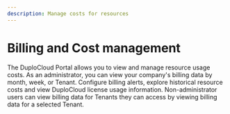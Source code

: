 ```yaml
---
description: Manage costs for resources
---
```


# Billing and Cost management

The DuploCloud Portal allows you to view and manage resource usage costs. As an administrator, you can view your company's billing data by month, week, or Tenant. Configure billing alerts, explore historical resource costs and view DuploCloud license usage information. Non-administrator users can view billing data for Tenants they can access by viewing billing data for a selected Tenant.&#x20;
